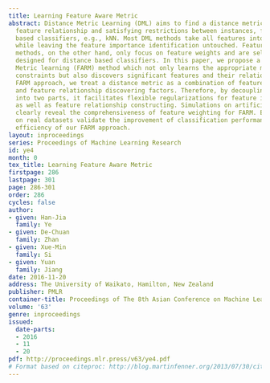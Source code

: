 ```yaml
---
title: Learning Feature Aware Metric
abstract: Distance Metric Learning (DML) aims to find a distance metric, revealing
  feature relationship and satisfying restrictions between instances, for distance
  based classifiers, e.g., kNN. Most DML methods take all features into consideration
  while leaving the feature importance identification untouched. Feature selection
  methods, on the other hand, only focus on feature weights and are seldom directly
  designed for distance based classifiers. In this paper, we propose a Feature AwaRe
  Metric learning (FARM) method which not only learns the appropriate metric for distance
  constraints but also discovers significant features and their relationships. In
  FARM approach, we treat a distance metric as a combination of feature weighting
  and feature relationship discovering factors. Therefore, by decoupling the metric
  into two parts, it facilitates flexible regularizations for feature importance selection
  as well as feature relationship constructing. Simulations on artificial datasets
  clearly reveal the comprehensiveness of feature weighting for FARM. Experiments
  on real datasets validate the improvement of classification performance and the
  efficiency of our FARM approach.
layout: inproceedings
series: Proceedings of Machine Learning Research
id: ye4
month: 0
tex_title: Learning Feature Aware Metric
firstpage: 286
lastpage: 301
page: 286-301
order: 286
cycles: false
author:
- given: Han-Jia
  family: Ye
- given: De-Chuan
  family: Zhan
- given: Xue-Min
  family: Si
- given: Yuan
  family: Jiang
date: 2016-11-20
address: The University of Waikato, Hamilton, New Zealand
publisher: PMLR
container-title: Proceedings of The 8th Asian Conference on Machine Learning
volume: '63'
genre: inproceedings
issued:
  date-parts:
  - 2016
  - 11
  - 20
pdf: http://proceedings.mlr.press/v63/ye4.pdf
# Format based on citeproc: http://blog.martinfenner.org/2013/07/30/citeproc-yaml-for-bibliographies/
---
```

